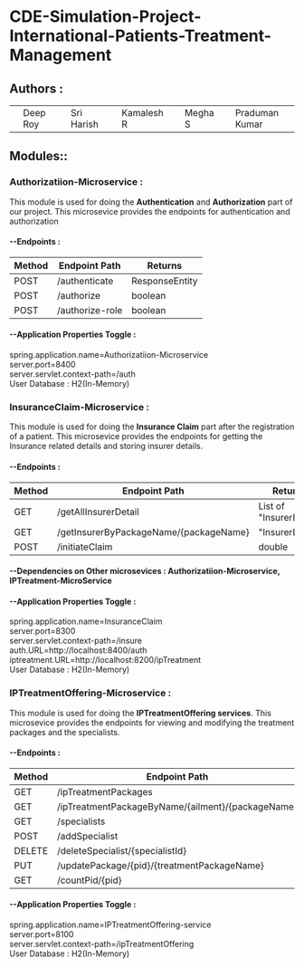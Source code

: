 # CDE-Simulation-Project-International-Patients-Treatment-Management

## Authors :

<table>
  <tr>
      <td>
        <a href="https://github.com/DRoy7"><td>Deep Roy</td></a>
        </td>
      <td>
        <a href="https://github.com/sriharish252"><td>Sri Harish</td></a>
        </td>
      <td>
        <a href="https://github.com/Kamalesh8"><td>Kamalesh R</td></a>
        </td>
      <td>
        <a href="https://github.com/Megha0699"><td>Megha S</td></a>
        </td>
      <td>
        <a href="https://github.com/greninja199"><td>Praduman Kumar</td></a>
        </td>
    </tr>
</table>

## Modules::

### Authorizatiion-Microservice :
This module is used for doing the **Authentication** and **Authorization** part of our project. 
This microsevice provides the endpoints for authentication and authorization

#### --Endpoints : 
<table>
    <thead>
        <th>Method</th>
        <th>Endpoint Path</th>
        <th>Returns</th>
    </thead>
    <tbody>
        <tr>
            <td>POST</td>
            <td>/authenticate</td>
            <td>ResponseEntity</td>
        </tr>
        <tr>
            <td>POST</td>
            <td>/authorize</td>
            <td>boolean</td>
        </tr>
        <tr>
            <td>POST</td>
            <td>/authorize-role</td>
            <td>boolean</td>
        </tr>
    </tbody>
</table>

#### --Application Properties Toggle :<br/>
spring.application.name=Authorizatiion-Microservice<br/>
server.port=8400<br/>
server.servlet.context-path=/auth<br/>
User Database : H2(In-Memory)<br/>

### InsuranceClaim-Microservice :
This module is used for doing the **Insurance Claim** part after the registration of a patient. 
This microsevice provides the endpoints for getting the Insurance related details and storing insurer details.

#### --Endpoints : 
<table>
    <thead>
        <th>Method</th>
        <th>Endpoint Path</th>
        <th>Returns</th>
    </thead>
    <tbody>
        <tr>
            <td>GET</td>
            <td>/getAllInsurerDetail</td>
            <td>List of "InsurerDetail"</td>
        </tr>
        <tr>
            <td>GET</td>
            <td>/getInsurerByPackageName/{packageName}</td>
            <td>"InsurerDetail"</td>
        </tr>
        <tr>
            <td>POST</td>
            <td>/initiateClaim</td>
            <td>double</td>
        </tr>
    </tbody>
</table>

#### --Dependencies on Other microsevices : **Authorizatiion-Microservice**, **IPTreatment-MicroService**

#### --Application Properties Toggle :<br/>
spring.application.name=InsuranceClaim<br/>
server.port=8300<br/>
server.servlet.context-path=/insure<br/>
auth.URL=http://localhost:8400/auth<br/>
iptreatment.URL=http://localhost:8200/ipTreatment<br/>
User Database : H2(In-Memory)<br/>


### IPTreatmentOffering-Microservice :
This module is used for doing the **IPTreatmentOffering services**. 
This microsevice provides the endpoints for viewing and modifying the treatment packages and the specialists.

#### --Endpoints : 
<table>
    <thead>
        <th>Method</th>
        <th>Endpoint Path</th>
        <th>Returns</th>
    </thead>
    <tbody>
        <tr>
            <td>GET</td>
            <td>/ipTreatmentPackages</td>
            <td>List<IPTreatmentPackage></td>
        </tr>
        <tr>
            <td>GET</td>
            <td>/ipTreatmentPackageByName/{ailment}/{packageName}</td>
            <td>List<IPTreatmentPackage></td>
        </tr>
        <tr>
            <td>GET</td>
            <td>/specialists</td>
            <td>List<SpecialistDetail></td>
        </tr>
        <tr>
            <td>POST</td>
            <td>/addSpecialist</td>
            <td>ResponseEntity<String></td>
        </tr>
        <tr>
            <td>DELETE</td>
            <td>/deleteSpecialist/{specialistId}</td>
            <td>ResponseEntity<String></td>
        </tr>
        <tr>
            <td>PUT</td>
            <td>/updatePackage/{pid}/{treatmentPackageName}</td>
            <td>ResponseEntity<String></td>
        </tr>
        <tr>
            <td>GET</td>
            <td>/countPid/{pid}</td>
            <td>boolean</td>
        </tr>
    </tbody>
</table>

#### --Application Properties Toggle : <br/>
spring.application.name=IPTreatmentOffering-service<br/>
server.port=8100<br/>
server.servlet.context-path=/ipTreatmentOffering<br/>
User Database : H2(In-Memory)<br/>



